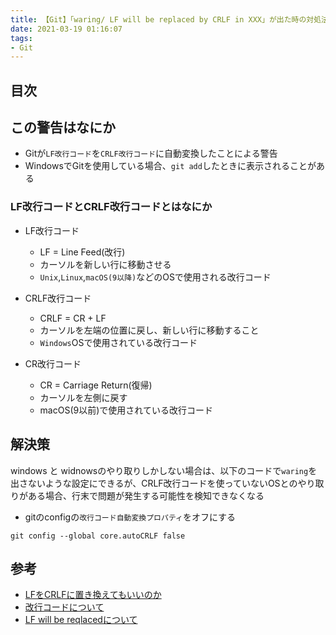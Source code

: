 ```yaml
---
title: 【Git】「waring/ LF will be replaced by CRLF in XXX」が出た時の対処法
date: 2021-03-19 01:16:07
tags:
- Git
---
```

## 目次
<!-- toc -->
<!-- more -->

## この警告はなにか
- Gitが`LF改行コード`を`CRLF改行コード`に自動変換したことによる警告
- WindowsでGitを使用している場合、`git add`したときに表示されることがある

### LF改行コードとCRLF改行コードとはなにか
- LF改行コード
	- LF = Line Feed(改行)
	- カーソルを新しい行に移動させる
	- `Unix`,`Linux`,`macOS(9以降)`などのOSで使用される改行コード

- CRLF改行コード
	- CRLF = CR + LF
	- カーソルを左端の位置に戻し、新しい行に移動すること
	- `Windows`OSで使用されている改行コード

- CR改行コード
	- CR = Carriage Return(復帰)
	- カーソルを左側に戻す
	- macOS(9以前)で使用されている改行コード

## 解決策
windows と widnowsのやり取りしかしない場合は、以下のコードで`waring`を出さないような設定にできるが、CRLF改行コードを使っていないOSとのやり取りがある場合、行末で問題が発生する可能性を検知できなくなる

- gitのconfigの`改行コード自動変換プロパティ`をオフにする

```
git config --global core.autoCRLF false
```

## 参考
- [LFをCRLFに置き換えてもいいのか](https://stackoverflow.com/questions/5834014/lf-will-be-replaced-by-crlf-in-git-what-is-that-and-is-it-important)
- [改行コードについて](https://vba-create.jp/vba-standard-cr-lf-crlf/)
- [LF will be reqlacedについて](https://normalblog.net/system/lf_replaced_crlf/)
